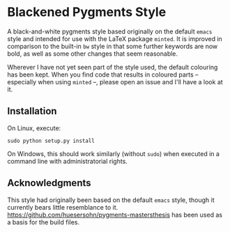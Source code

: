 # Blackened Pygments Style
A black-and-white pygments style based originally on the default `emacs` style and intended for use with the LaTeX package `minted`.
It is improved in comparison to the built-in `bw` style in that some further keywords are now bold, as well as some other changes that seem reasonable.

Wherever I have not yet seen part of the style used, the default colouring has been kept.
When you find code that results in coloured parts – especially when using `minted` –, please open an issue and I'll have a look at it.

## Installation
On Linux, execute:
```
sudo python setup.py install
```
On Windows, this should work similarly (without `sudo`) when executed in a command line with administratorial rights.

## Acknowledgments
This style had originally been based on the default `emacs` style, though it currently bears little resemblance to it.
https://github.com/huesersohn/pygments-mastersthesis has been used as a basis for the build files.

